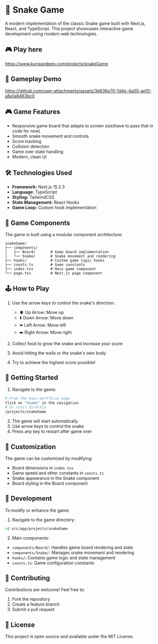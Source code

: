 # 🐍 Snake Game

A modern implementation of the classic Snake game built with Next.js, React, and TypeScript. This project showcases interactive game development using modern web technologies.

## 🎮 Play here

https://www.kunwardeep.com/projects/snakeGame

## 🎥 Gameplay Demo



https://github.com/user-attachments/assets/3e836e70-1d4e-4a05-ae10-a8a1a8463bc0



## 🎮 Game Features

- Responsive game board that adapts to screen size(have to pass that in code for now)
- Smooth snake movement and controls
- Score tracking
- Collision detection
- Game over state handling
- Modern, clean UI

## 🛠️ Technologies Used

- **Framework:** Next.js 15.2.3
- **Language:** TypeScript
- **Styling:** TailwindCSS
- **State Management:** React Hooks
- **Game Loop:** Custom hook implementation

## 🎯 Game Components

The game is built using a modular component architecture:

```
snakeGame/
├── components/
│   ├── Board/       # Game board implementation
│   └── Snake/       # Snake movement and rendering
├── hooks/           # Custom game logic hooks
├── consts.ts        # Game constants
├── index.tsx        # Main game component
└── page.tsx         # Next.js page component
```

## 🕹️ How to Play

1. Use the arrow keys to control the snake's direction:
   - ⬆️ Up Arrow: Move up
   - ⬇️ Down Arrow: Move down
   - ⬅️ Left Arrow: Move left
   - ➡️ Right Arrow: Move right

2. Collect food to grow the snake and increase your score
3. Avoid hitting the walls or the snake's own body
4. Try to achieve the highest score possible!

## 🚀 Getting Started

1. Navigate to the game:
```bash
# From the main portfolio page
Click on "Snake" in the navigation
# Or visit directly
/projects/snakeGame
```

2. The game will start automatically
3. Use arrow keys to control the snake
4. Press any key to restart after game over

## 🎨 Customization

The game can be customized by modifying:
- Board dimensions in `index.tsx`
- Game speed and other constants in `consts.ts`
- Snake appearance in the Snake component
- Board styling in the Board component

## 🔧 Development

To modify or enhance the game:

1. Navigate to the game directory:
```bash
cd src/app/projects/snakeGame
```

2. Main components:
- `components/Board/`: Handles game board rendering and state
- `components/Snake/`: Manages snake movement and rendering
- `hooks/`: Contains game logic and state management
- `consts.ts`: Game configuration constants

## 🤝 Contributing

Contributions are welcome! Feel free to:
1. Fork the repository
2. Create a feature branch
3. Submit a pull request

## 📝 License

This project is open source and available under the MIT License.
